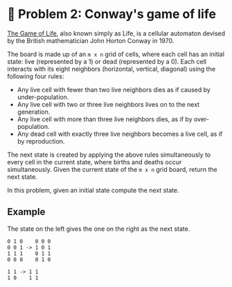 # 🧬 Problem 2: Conway's game of life

[The Game of Life](https://en.wikipedia.org/wiki/Conway%27s_Game_of_Life), also known simply as Life, is a cellular automaton devised by the British mathematician John Horton Conway in 1970.

The board is made up of an `m x n` grid of cells, where each cell has an initial state: live (represented by a 1) or dead (represented by a 0). Each cell interacts with its eight neighbors (horizontal, vertical, diagonal) using the following four rules:

* Any live cell with fewer than two live neighbors dies as if caused by under-population.
* Any live cell with two or three live neighbors lives on to the next generation.
* Any live cell with more than three live neighbors dies, as if by over-population.
* Any dead cell with exactly three live neighbors becomes a live cell, as if by reproduction.

The next state is created by applying the above rules simultaneously to every cell in the current state, where births and deaths occur simultaneously. Given the current state of the `m x n` grid board, return the next state.

In this problem, given an initial state compute the next state.

## Example

The state on the left gives the one on the right as the next state.

```output
0 1 0    0 0 0
0 0 1 -> 1 0 1
1 1 1    0 1 1
0 0 0    0 1 0
```

```output
1 1 -> 1 1
1 0    1 1
```
